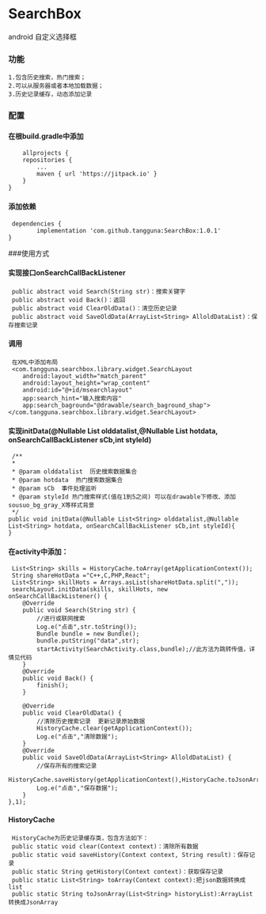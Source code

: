 # SearchBox
android 自定义选择框
### 功能
    1.包含历史搜索，热门搜索；
    2.可以从服务器或者本地加载数据；
    3.历史记录缓存，动态添加记录
### 配置
#### 在根build.gradle中添加
     	allprojects {
		repositories {
			...
			maven { url 'https://jitpack.io' }
		}
	}
#### 添加依赖
     dependencies {
	        implementation 'com.github.tangguna:SearchBox:1.0.1'
	}

###使用方式
#### 实现接口onSearchCallBackListener
     public abstract void Search(String str)：搜索关键字
     public abstract void Back()：返回
     public abstract void ClearOldData()：清空历史记录
     public abstract void SaveOldData(ArrayList<String> AlloldDataList)：保存搜索记录
#### 调用
     在XML中添加布局
     <com.tangguna.searchbox.library.widget.SearchLayout
        android:layout_width="match_parent"
        android:layout_height="wrap_content"
        android:id="@+id/msearchlayout"
        app:search_hint="输入搜索内容"
        app:search_baground="@drawable/search_baground_shap">
    </com.tangguna.searchbox.library.widget.SearchLayout>
#### 实现initData(@Nullable List<String> olddatalist,@Nullable List<String> hotdata, onSearchCallBackListener sCb,int styleId)
     /**
     *
     * @param olddatalist  历史搜索数据集合
     * @param hotdata  热门搜索数据集合
     * @param sCb  事件处理监听
     * @param styleId 热门搜索样式(值在1到5之间) 可以在drawable下修改、添加 sousuo_bg_gray_X等样式背景
     */
    public void initData(@Nullable List<String> olddatalist,@Nullable List<String> hotdata, onSearchCallBackListener sCb,int styleId){
    }
#### 在activity中添加：
     List<String> skills = HistoryCache.toArray(getApplicationContext());
     String shareHotData ="C++,C,PHP,React";
     List<String> skillHots = Arrays.asList(shareHotData.split(","));
     searchLayout.initData(skills, skillHots, new onSearchCallBackListener() {
        @Override
        public void Search(String str) {
            //进行或联网搜索
            Log.e("点击",str.toString());
            Bundle bundle = new Bundle();
            bundle.putString("data",str);
            startActivity(SearchActivity.class,bundle);//此方法为跳转传值，详情见代码
        }
        @Override
        public void Back() {
            finish();
        }

        @Override
        public void ClearOldData() {
            //清除历史搜索记录  更新记录原始数据
            HistoryCache.clear(getApplicationContext());
            Log.e("点击","清除数据");
        }
        @Override
        public void SaveOldData(ArrayList<String> AlloldDataList) {
            //保存所有的搜索记录
            HistoryCache.saveHistory(getApplicationContext(),HistoryCache.toJsonArray(AlloldDataList));
            Log.e("点击","保存数据");
        }
    },1);
    
#### HistoryCache
     HistoryCache为历史记录缓存类，包含方法如下：
     public static void clear(Context context)：清除所有数据
     public static void saveHistory(Context context, String result)：保存记录
     public static String getHistory(Context context)：获取保存记录
     public static List<String> toArray(Context context):把json数据转换成list
     public static String toJsonArray(List<String> historyList):ArrayList 转换成JsonArray

